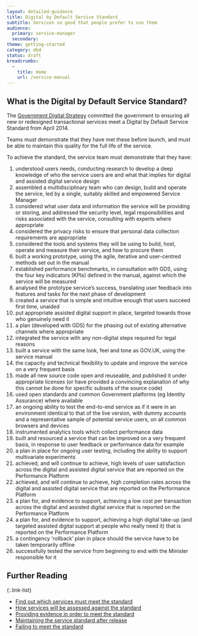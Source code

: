 ```yaml
---
layout: detailed-guidance
title: Digital by Default Service Standard
subtitle: Services so good that people prefer to use them
audience:
  primary: service-manager
  secondary: 
theme: getting-started
category: dbd
status: draft
breadcrumbs:
  -
    title: Home
    url: /service-manual
---
```


## What is the Digital by Default Service Standard?
The [Government Digital Strategy](http://publications.cabinetoffice.gov.uk/digital/strategy/) committed the government to ensuring all new or redesigned transactional services meet a Digital by Default Service Standard from April 2014.

Teams must demonstrate that they have met these before launch, and must be able to maintain this quality for the full life of the service.

To achieve the standard, the service team must demonstrate that they have:

1. understood users needs, conducting research to develop a deep knowledge of who the service users are and what that implies for digital and assisted digital service design
2. assembled a multidisciplinary team who can design, build and operate the service, led by a single, suitably skilled and empowered Service Manager
3. considered what user data and information the service will be providing or storing, and addressed the security level, legal responsibilities and risks associated with the service, consulting with experts where appropriate
4. considered the privacy risks to ensure that personal data collection requirements are appropriate
5. considered the tools and systems they will be using to build, host, operate and measure their service, and how to procure them
6. built a working prototype, using the agile, iterative and user-centred methods set out in the manual
7. established performance benchmarks, in consultation with GDS, using the four key indicators (KPIs) defined in the manual, against which the service will be measured
8. analysed the prototype service’s success, translating user feedback into features and tasks for the next phase of development
9. created a service that is simple and intuitive enough that users succeed first time, unaided
10. put appropriate assisted digital support in place, targeted towards those who genuinely need it
11. a plan (developed with GDS) for the phasing out of existing alternative channels where appropriate
12. integrated the service with any non-digital steps required for legal reasons
13. built a service with the same look, feel and tone as GOV.UK, using the service manual
14. the capacity and technical flexibility to update and improve the service on a very frequent basis
15. made all new source code open and reuseable, and published it under appropriate licenses (or have provided a convincing explanation of why this cannot be done for specific subsets of the source code)
16. used open standards and common Government platforms (eg Identity Assurance) where available
17. an ongoing ability to test the end-to-end service as if it were in an environment identical to that of the live version, with dummy accounts and a representative sample of potential service users, on all common browsers and devices
18. instrumented analytics tools which collect performance data
19. built and resourced a service that can be improved on a very frequent basis, in response to user feedback or performance data for example
20. a plan in place for ongoing user testing, including the ability to support multivariate experiments
21. achieved, and will continue to achieve, high levels of user satisfaction across the digital and assisted digital service that are reported on the Performance Platform
22. achieved, and will continue to achieve, high completion rates across the digital and assisted digital service that are reported on the Performance Platform
23. a plan for, and evidence to support, achieving a low cost per transaction across the digital and assisted digital service that is reported on the Performance Platform
24. a plan for, and evidence to support, achieving a high digital take-up (and targeted assisted digital support at people who really need it) that is reported on the Performance Platform
25. a contingency ‘rollback’ plan in place should the service have to be taken temporarily offline
26. successfully tested the service from beginning to end with the Minister responsible for it

## Further Reading

{:.link-list}
- [Find out which services must meet the standard](/service-manual/digital-by-default/scope-of-the-standard.html)
- [How services will be assessed against the standard](/service-manual/digital-by-default/assessments-against-the-standard.html)
- [Providing evidence in order to meet the standard](/service-manual/digital-by-default/providing-evidence.html)
- [Maintaining the service standard after release](/service-manual/digital-by-default/maintaining-the-standard.html)
- [Failing to meet the standard](/service-manual/digital-by-default/failure-to-meet-the-standard.html)